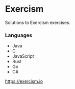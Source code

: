 # Exercism

Solutions to Exercism exercises.

### Languages

 * Java
 * C
 * JavaScript
 * Rust
 * Go
 * C#

<https://exercism.io>

